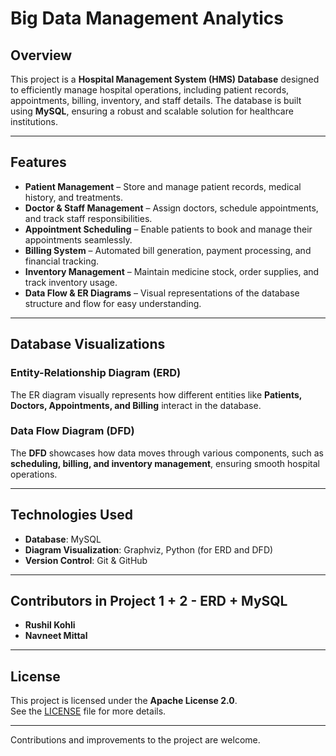 # Big Data Management Analytics
## Overview  
This project is a **Hospital Management System (HMS) Database** designed to efficiently manage hospital operations, including patient records, appointments, billing, inventory, and staff details. The database is built using **MySQL**, ensuring a robust and scalable solution for healthcare institutions.  

---

## Features  
- **Patient Management** – Store and manage patient records, medical history, and treatments.  
- **Doctor & Staff Management** – Assign doctors, schedule appointments, and track staff responsibilities.  
- **Appointment Scheduling** – Enable patients to book and manage their appointments seamlessly.  
- **Billing System** – Automated bill generation, payment processing, and financial tracking.  
- **Inventory Management** – Maintain medicine stock, order supplies, and track inventory usage.  
- **Data Flow & ER Diagrams** – Visual representations of the database structure and flow for easy understanding.  

---

## Database Visualizations  

### Entity-Relationship Diagram (ERD)  
The ER diagram visually represents how different entities like **Patients, Doctors, Appointments, and Billing** interact in the database.  

### Data Flow Diagram (DFD)  
The **DFD** showcases how data moves through various components, such as **scheduling, billing, and inventory management**, ensuring smooth hospital operations.  

---

## Technologies Used  
- **Database**: MySQL  
- **Diagram Visualization**: Graphviz, Python (for ERD and DFD)  
- **Version Control**: Git & GitHub  

---

## Contributors in Project 1 + 2  - ERD + MySQL
- **Rushil Kohli**
- **Navneet Mittal**

---

## License  
This project is licensed under the **Apache License 2.0**.  
See the [LICENSE](LICENSE) file for more details.  

---

Contributions and improvements to the project are welcome.

